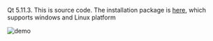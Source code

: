 Qt 5.11.3. This is source code. The installation package is [here](https://github.com/renhaofan/colormap/releases), which supports windows and Linux platform


![demo](https://github.com/renhaofan/colormap/blob/master/images/demo.gif)

